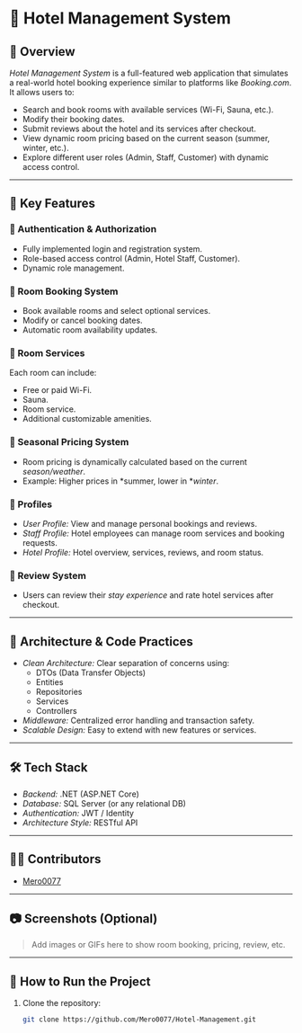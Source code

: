 # 🏨 Hotel Management System

## 📌 Overview
*Hotel Management System* is a full-featured web application that simulates a real-world hotel booking experience similar to platforms like *Booking.com*. It allows users to:
- Search and book rooms with available services (Wi-Fi, Sauna, etc.).
- Modify their booking dates.
- Submit reviews about the hotel and its services after checkout.
- View dynamic room pricing based on the current season (summer, winter, etc.).
- Explore different user roles (Admin, Staff, Customer) with dynamic access control.

---

## 🧩 Key Features

### 🔐 Authentication & Authorization
- Fully implemented login and registration system.
- Role-based access control (Admin, Hotel Staff, Customer).
- Dynamic role management.

### 🏨 Room Booking System
- Book available rooms and select optional services.
- Modify or cancel booking dates.
- Automatic room availability updates.

### 🧾 Room Services
Each room can include:
- Free or paid Wi-Fi.
- Sauna.
- Room service.
- Additional customizable amenities.

### 💸 Seasonal Pricing System
- Room pricing is dynamically calculated based on the current *season/weather*.
- Example: Higher prices in *summer, lower in **winter*.

### 👥 Profiles
- *User Profile:* View and manage personal bookings and reviews.
- *Staff Profile:* Hotel employees can manage room services and booking requests.
- *Hotel Profile:* Hotel overview, services, reviews, and room status.

### 📝 Review System
- Users can review their *stay experience* and rate hotel services after checkout.

---

## 🧪 Architecture & Code Practices

- *Clean Architecture:* Clear separation of concerns using:
  - DTOs (Data Transfer Objects)
  - Entities
  - Repositories
  - Services
  - Controllers
- *Middleware:* Centralized error handling and transaction safety.
- *Scalable Design:* Easy to extend with new features or services.

---

## 🛠️ Tech Stack
- *Backend:* .NET (ASP.NET Core)
- *Database:* SQL Server (or any relational DB)
- *Authentication:* JWT / Identity
- *Architecture Style:* RESTful API

---

## 🧑‍💻 Contributors
- [Mero0077](https://github.com/Mero0077)

---

## 📷 Screenshots (Optional)
> Add images or GIFs here to show room booking, pricing, review, etc.

---

## 🚀 How to Run the Project

1. Clone the repository:
   ```bash
   git clone https://github.com/Mero0077/Hotel-Management.git
